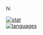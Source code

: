 hi

[![stat](https://github-readme-stats.vercel.app/api?username=MahadTheIronSword)](https://github.com/anuraghazra/github-readme-stats)<br>
[![languages](https://github-readme-stats.vercel.app/api/top-langs/?username=MahadTheIronSword)](https://github.com/anuraghazra/github-readme-stats)
